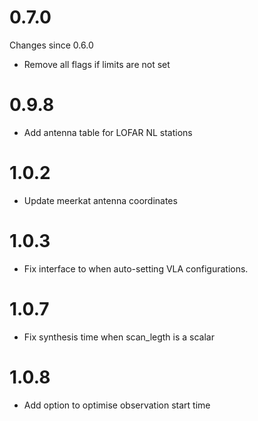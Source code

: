 # 0.7.0

Changes since 0.6.0
* Remove all flags if limits are not set

# 0.9.8
- Add antenna table for LOFAR NL stations

# 1.0.2
- Update meerkat antenna coordinates

# 1.0.3
- Fix interface to when auto-setting VLA configurations.

# 1.0.7
- Fix synthesis time when scan_legth is a scalar

# 1.0.8
- Add option to optimise observation start time
